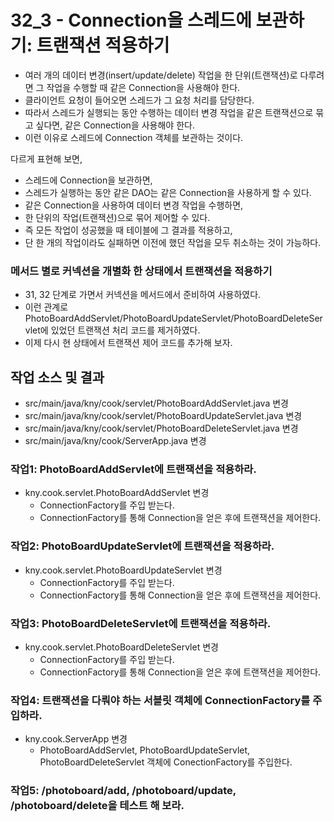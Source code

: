 # 32_3 - Connection을 스레드에 보관하기: 트랜잭션 적용하기

- 여러 개의 데이터 변경(insert/update/delete) 작업을 한 단위(트랜잭션)로 
  다루려면 그 작업을 수행할 때 같은 Connection을 사용해야 한다.
- 클라이언트 요청이 들어오면 스레드가 그 요청 처리를 담당한다.
- 따라서 스레드가 실행되는 동안 수행하는 데이터 변경 작업을 
  같은 트랜잭션으로 묶고 싶다면, 같은 Connection을 사용해야 한다.
- 이런 이유로 스레드에 Connection 객체를 보관하는 것이다.

다르게 표현해 보면,
- 스레드에 Connection을 보관하면,
- 스레드가 실행하는 동안 같은 DAO는 같은 Connection을 사용하게 할 수 있다.
- 같은 Connection을 사용하여 데이터 변경 작업을 수행하면,
- 한 단위의 작업(트랜잭션)으로 묶어 제어할 수 있다.
- 즉 모든 작업이 성공했을 때 테이블에 그 결과를 적용하고,
- 단 한 개의 작업이라도 실패하면 이전에 했던 작업을 모두 취소하는 것이 가능하다.  


### 메서드 별로 커넥션을 개별화 한 상태에서 트랜잭션을 적용하기 

- 31, 32 단계로 가면서 커넥션을 메서드에서 준비하여 사용하였다.
- 이런 관계로 PhotoBoardAddServlet/PhotoBoardUpdateServlet/PhotoBoardDeleteServlet에 
  있었던 트랜잭션 처리 코드를 제거하였다.
- 이제 다시 현 상태에서 트랜잭션 제어 코드를 추가해 보자.

## 작업 소스 및 결과

- src/main/java/kny/cook/servlet/PhotoBoardAddServlet.java 변경
- src/main/java/kny/cook/servlet/PhotoBoardUpdateServlet.java 변경
- src/main/java/kny/cook/servlet/PhotoBoardDeleteServlet.java 변경
- src/main/java/kny/cook/ServerApp.java 변경


### 작업1: PhotoBoardAddServlet에 트랜잭션을 적용하라.

- kny.cook.servlet.PhotoBoardAddServlet 변경
  - ConnectionFactory를 주입 받는다.
  - ConnectionFactory를 통해 Connection을 얻은 후에 트랜잭션을 제어한다.

### 작업2: PhotoBoardUpdateServlet에 트랜잭션을 적용하라.

- kny.cook.servlet.PhotoBoardUpdateServlet 변경
  - ConnectionFactory를 주입 받는다.
  - ConnectionFactory를 통해 Connection을 얻은 후에 트랜잭션을 제어한다.
  
### 작업3: PhotoBoardDeleteServlet에 트랜잭션을 적용하라.

- kny.cook.servlet.PhotoBoardDeleteServlet 변경
  - ConnectionFactory를 주입 받는다.
  - ConnectionFactory를 통해 Connection을 얻은 후에 트랜잭션을 제어한다.

### 작업4: 트랜잭션을 다뤄야 하는 서블릿 객체에 ConnectionFactory를 주입하라.

- kny.cook.ServerApp 변경
  - PhotoBoardAddServlet, PhotoBoardUpdateServlet, PhotoBoardDeleteServlet 객체에
    ConectionFactory를 주입한다.

### 작업5: /photoboard/add, /photoboard/update, /photoboard/delete을 테스트 해 보라.